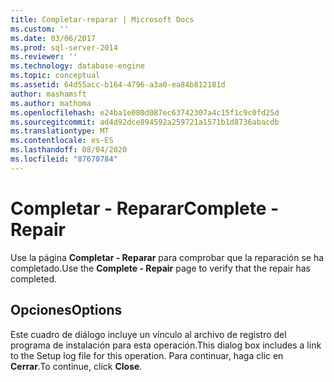 ```yaml
---
title: Completar-reparar | Microsoft Docs
ms.custom: ''
ms.date: 03/06/2017
ms.prod: sql-server-2014
ms.reviewer: ''
ms.technology: database-engine
ms.topic: conceptual
ms.assetid: 64d55acc-b164-4796-a3a0-ea84b812181d
author: mashamsft
ms.author: mathoma
ms.openlocfilehash: e24ba1e080d087ec63742307a4c15f1c9c0fd25d
ms.sourcegitcommit: ad4d92dce894592a259721a1571b1d8736abacdb
ms.translationtype: MT
ms.contentlocale: es-ES
ms.lasthandoff: 08/04/2020
ms.locfileid: "87670784"
---
```

# <a name="complete---repair"></a><span data-ttu-id="fff4e-102">Completar - Reparar</span><span class="sxs-lookup"><span data-stu-id="fff4e-102">Complete - Repair</span></span>
  <span data-ttu-id="fff4e-103">Use la página **Completar - Reparar** para comprobar que la reparación se ha completado.</span><span class="sxs-lookup"><span data-stu-id="fff4e-103">Use the **Complete - Repair** page to verify that the repair has completed.</span></span>  
  
## <a name="options"></a><span data-ttu-id="fff4e-104">Opciones</span><span class="sxs-lookup"><span data-stu-id="fff4e-104">Options</span></span>  
 <span data-ttu-id="fff4e-105">Este cuadro de diálogo incluye un vínculo al archivo de registro del programa de instalación para esta operación.</span><span class="sxs-lookup"><span data-stu-id="fff4e-105">This dialog box includes a link to the Setup log file for this operation.</span></span> <span data-ttu-id="fff4e-106">Para continuar, haga clic en **Cerrar**.</span><span class="sxs-lookup"><span data-stu-id="fff4e-106">To continue, click **Close**.</span></span>  
  
  
